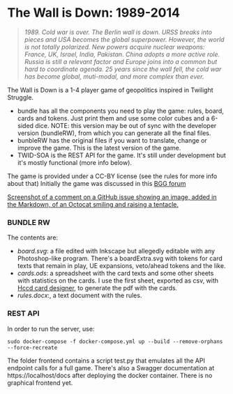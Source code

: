 # The Wall is Down: 1989-2014
> _1989. Cold war is over. The Berlin wall is down. URSS breaks into pieces and USA
becomes the global superpower. However, the world is not totally polarized. New
powers acquire nuclear weapons: France, UK, Israel, India, Pakistan. China adopts a
more active role. Russia is still a relevant factor and Europe joins into a common
but hard to coordinate agenda.
25 years since the wall fell, the cold war has become global, muti-modal, and
more complex than ever._

The Wall is Down is a 1-4 player game of geopolitics inspired in Twilight Struggle.
* bundle has all the components you need to play the game: rules, board, cards and tokens. Just print them and use some color cubes and a 6-sided dice. NOTE: this version may be out of sync with the developer version (bundleRW), from which you can generate all the final files.
* bunbleRW has the original files if you want to translate, change or improve the game. This is the latest version of the game.
* TWID-SOA is the REST API for the game. It's still under development but it's mostly functional (more info below).

The game is provided under a CC-BY license (see the rules for more info about that)
Initially the game was discussed in this [BGG forum](https://boardgamegeek.com/thread/2842384/wall-down-1989-2014-ts-game-4-players)


[Screenshot of a comment on a GitHub issue showing an image, added in the Markdown, of an Octocat smiling and raising a tentacle.]([https://myoctocat.com/assets/images/base-octocat.svg](https://cf.geekdo-images.com/R6bD6NbnSrdbohP-IjG_lA__imagepage/img/5rqR31ez6eKelOG7JhKT9BW3XTQ=/fit-in/900x600/filters:no_upscale():strip_icc()/pic6874852.jpg))

### BUNDLE RW
The contents are:
* _board.svg_: a file edited with Inkscape but allegedly editable with any Photoshop-like program. There's a boardExtra.svg with tokens for card texts that remain in play, UE expansions, veto/ahead tokens and the like.
* _cards.ods_: a spreadsheet with the card texts and some other sheets with statistics on the cards. I use the first sheet, exported as csv, with [Hccd card designer](https://github.com/vaemendis/hccd), to generate the pdf with the cards.
* _rules.docx_:, a text document with the rules.

### REST API

In order to run the server, use:
```
sudo docker-compose -f docker-compose.yml up --build --remove-orphans --force-recreate
```

The folder frontend contains a script test.py that emulates all the API endpoint calls for a full game. There's also a Swagger documentation at https://localhost/docs after deploying the docker container. There is no graphical frontend yet.

